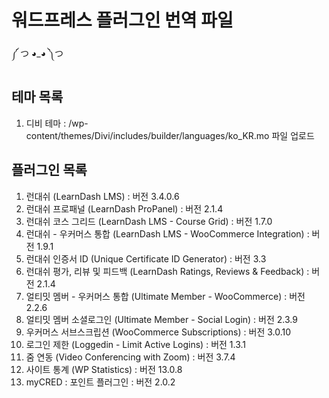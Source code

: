 # 워드프레스 플러그인 번역 파일

༼ つ ◕_◕ ༽つ

## 테마 목록
01. 디비 테마
	: /wp-content/themes/Divi/includes/builder/languages/ko_KR.mo 파일 업로드

## 플러그인 목록
01. 런대쉬 (LearnDash LMS)
	: 버전 3.4.0.6
02. 런대쉬 프로패널 (LearnDash ProPanel)
	: 버전 2.1.4
03. 런대쉬 코스 그리드 (LearnDash LMS - Course Grid)
	: 버전 1.7.0
04. 런대쉬 - 우커머스 통합 (LearnDash LMS - WooCommerce Integration)
	: 버전 1.9.1
05. 런대쉬 인증서 ID (Unique Certificate ID Generator)
	: 버전 3.3
06. 런대쉬 평가, 리뷰 및 피드백 (LearnDash Ratings, Reviews & Feedback)
	: 버전 2.1.4
07. 얼티밋 멤버 - 우커머스 통합 (Ultimate Member - WooCommerce)
	: 버전 2.2.6
08. 얼티밋 멤버 소셜로그인 (Ultimate Member - Social Login)
	: 버전 2.3.9
09. 우커머스 서브스크립션 (WooCommerce Subscriptions)
	: 버전 3.0.10
10. 로그인 제한 (Loggedin - Limit Active Logins)
	: 버전 1.3.1
11. 줌 연동 (Video Conferencing with Zoom)
	: 버전 3.7.4
12. 사이트 통계 (WP Statistics)
	: 버전 13.0.8
13. myCRED : 포인트 플러그인
	: 버전 2.0.2